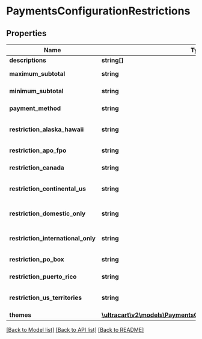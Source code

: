 # PaymentsConfigurationRestrictions

## Properties
Name | Type | Description | Notes
------------ | ------------- | ------------- | -------------
**descriptions** | **string[]** |  | [optional] 
**maximum_subtotal** | **string** | Maximum subtotal | [optional] 
**minimum_subtotal** | **string** | Minimum subtotal | [optional] 
**payment_method** | **string** | Payment method | [optional] 
**restriction_alaska_hawaii** | **string** | Alaska and Hawaii restriction | [optional] 
**restriction_apo_fpo** | **string** | APO/FPO restriction | [optional] 
**restriction_canada** | **string** | Canada restriction | [optional] 
**restriction_continental_us** | **string** | Continental US restriction | [optional] 
**restriction_domestic_only** | **string** | Domestic only restriction | [optional] 
**restriction_international_only** | **string** | International only restriction | [optional] 
**restriction_po_box** | **string** | PO Box restriction | [optional] 
**restriction_puerto_rico** | **string** | Puerto Rico restriction | [optional] 
**restriction_us_territories** | **string** | US Territories restriction | [optional] 
**themes** | [**\ultracart\v2\models\PaymentsConfigurationRestrictionsTheme[]**](PaymentsConfigurationRestrictionsTheme.md) |  | [optional] 

[[Back to Model list]](../README.md#documentation-for-models) [[Back to API list]](../README.md#documentation-for-api-endpoints) [[Back to README]](../README.md)



